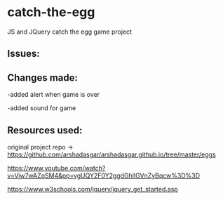 # catch-the-egg
JS and JQuery catch the egg game project 


## Issues:

## Changes made:
-added alert when game is over

-added sound for game



## Resources used:

original project repo -> https://github.com/arshadasgar/arshadasgar.github.io/tree/master/eggs

https://www.youtube.com/watch?v=Vjw7wAZqSM4&pp=ygUQY2F0Y2ggdGhlIGVnZyBqcw%3D%3D

https://www.w3schools.com/jquery/jquery_get_started.asp